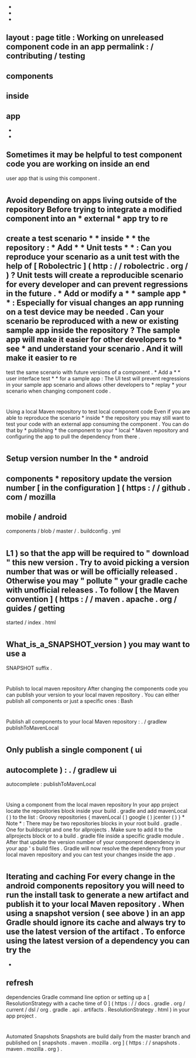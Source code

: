 -
-
-
layout
:
page
title
:
Working
on
unreleased
component
code
in
an
app
permalink
:
/
contributing
/
testing
-
components
-
inside
-
app
-
-
-
Sometimes
it
may
be
helpful
to
test
component
code
you
are
working
on
inside
an
end
-
user
app
that
is
using
this
component
.
#
#
Avoid
depending
on
apps
living
outside
of
the
repository
Before
trying
to
integrate
a
modified
component
into
an
*
external
*
app
try
to
re
-
create
a
test
scenario
*
*
inside
*
*
the
repository
:
*
Add
*
*
Unit
tests
*
*
:
Can
you
reproduce
your
scenario
as
a
unit
test
with
the
help
of
[
Robolectric
]
(
http
:
/
/
robolectric
.
org
/
)
?
Unit
tests
will
create
a
reproducible
scenario
for
every
developer
and
can
prevent
regressions
in
the
future
.
*
Add
or
modify
a
*
*
sample
app
*
*
:
Especially
for
visual
changes
an
app
running
on
a
test
device
may
be
needed
.
Can
your
scenario
be
reproduced
with
a
new
or
existing
sample
app
inside
the
repository
?
The
sample
app
will
make
it
easier
for
other
developers
to
*
see
*
and
understand
your
scenario
.
And
it
will
make
it
easier
to
re
-
test
the
same
scenario
with
future
versions
of
a
component
.
*
Add
a
*
*
user
interface
test
*
*
for
a
sample
app
:
The
UI
test
will
prevent
regressions
in
your
sample
app
scenario
and
allows
other
developers
to
*
replay
*
your
scenario
when
changing
component
code
.
#
#
Using
a
local
Maven
repository
to
test
local
component
code
Even
if
you
are
able
to
reproduce
the
scenario
*
inside
*
the
repository
you
may
still
want
to
test
your
code
with
an
external
app
consuming
the
component
.
You
can
do
that
by
*
publishing
*
the
component
to
your
*
local
*
Maven
repository
and
configuring
the
app
to
pull
the
dependency
from
there
.
#
#
#
#
Setup
version
number
In
the
*
android
-
components
*
repository
update
the
version
number
[
in
the
configuration
]
(
https
:
/
/
github
.
com
/
mozilla
-
mobile
/
android
-
components
/
blob
/
master
/
.
buildconfig
.
yml
#
L1
)
so
that
the
app
will
be
required
to
"
download
"
this
new
version
.
Try
to
avoid
picking
a
version
number
that
was
or
will
be
officially
released
.
Otherwise
you
may
"
pollute
"
your
gradle
cache
with
unofficial
releases
.
To
follow
[
the
Maven
convention
]
(
https
:
/
/
maven
.
apache
.
org
/
guides
/
getting
-
started
/
index
.
html
#
What_is_a_SNAPSHOT_version
)
you
may
want
to
use
a
-
SNAPSHOT
suffix
.
#
#
#
#
Publish
to
local
maven
repository
After
changing
the
components
code
you
can
publish
your
version
to
your
local
maven
repository
.
You
can
either
publish
all
components
or
just
a
specific
ones
:
Bash
#
Publish
all
components
to
your
local
Maven
repository
:
.
/
gradlew
publishToMavenLocal
#
Only
publish
a
single
component
(
ui
-
autocomplete
)
:
.
/
gradlew
ui
-
autocomplete
:
publishToMavenLocal
#
#
#
#
Using
a
component
from
the
local
maven
repository
In
your
app
project
locate
the
repositories
block
inside
your
build
.
gradle
and
add
mavenLocal
(
)
to
the
list
:
Groovy
repositories
{
mavenLocal
(
)
google
(
)
jcenter
(
)
}
*
Note
*
:
There
may
be
two
repositories
blocks
in
your
root
build
.
gradle
.
One
for
buildscript
and
one
for
allprojects
.
Make
sure
to
add
it
to
the
allprojects
block
or
to
a
build
.
gradle
file
inside
a
specific
gradle
module
.
After
that
update
the
version
number
of
your
component
dependency
in
your
app
'
s
build
files
.
Gradle
will
now
resolve
the
dependency
from
your
local
maven
repository
and
you
can
test
your
changes
inside
the
app
.
#
#
#
#
Iterating
and
caching
For
every
change
in
the
android
components
repository
you
will
need
to
run
the
install
task
to
generate
a
new
artifact
and
publish
it
to
your
local
Maven
repository
.
When
using
a
snapshot
version
(
see
above
)
in
an
app
Gradle
should
ignore
its
cache
and
always
try
to
use
the
latest
version
of
the
artifact
.
To
enforce
using
the
latest
version
of
a
dependency
you
can
try
the
-
-
refresh
-
dependencies
Gradle
command
line
option
or
setting
up
a
[
ResolutionStrategy
with
a
cache
time
of
0
]
(
https
:
/
/
docs
.
gradle
.
org
/
current
/
dsl
/
org
.
gradle
.
api
.
artifacts
.
ResolutionStrategy
.
html
)
in
your
app
project
.
#
#
Automated
Snapshots
Snapshots
are
build
daily
from
the
master
branch
and
published
on
[
snapshots
.
maven
.
mozilla
.
org
]
(
https
:
/
/
snapshots
.
maven
.
mozilla
.
org
)
.
